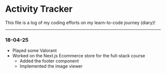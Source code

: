 # Activity Tracker

This file is a log of my coding efforts on my learn-to-code journey (diary)!

---

### 18-04-25

- Played some Valorant
- Worked on the Next.js Ecommerce store for the full-stack course
  - Added the footer component
  - Implemented the image viewer
